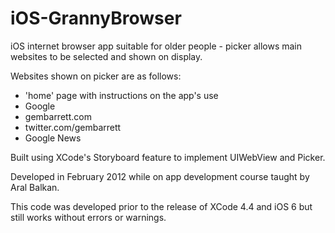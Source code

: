 iOS-GrannyBrowser
=================

iOS internet browser app suitable for older people - picker allows main websites to be selected and shown on display.

Websites shown on picker are as follows: 
- 'home' page with instructions on the app's use
- Google
- gembarrett.com
- twitter.com/gembarrett
- Google News

Built using XCode's Storyboard feature to implement UIWebView and Picker.

Developed in February 2012 while on app development course taught by Aral Balkan.

This code was developed prior to the release of XCode 4.4 and iOS 6 but still works without errors or warnings.
